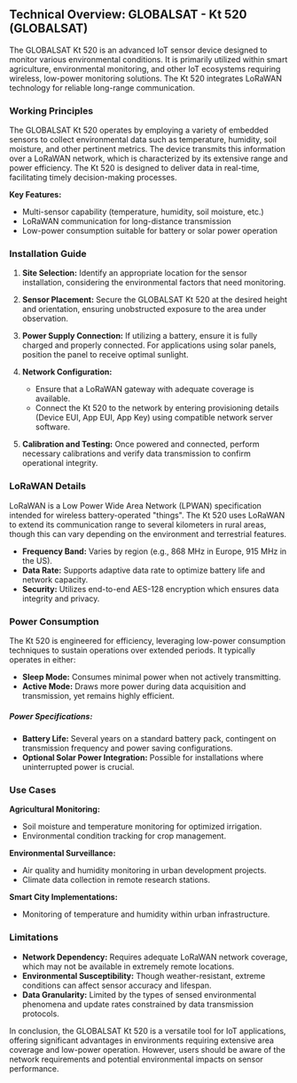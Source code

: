 ## Technical Overview: GLOBALSAT - Kt 520 (GLOBALSAT)

The GLOBALSAT Kt 520 is an advanced IoT sensor device designed to monitor various environmental conditions. It is primarily utilized within smart agriculture, environmental monitoring, and other IoT ecosystems requiring wireless, low-power monitoring solutions. The Kt 520 integrates LoRaWAN technology for reliable long-range communication.

### Working Principles

The GLOBALSAT Kt 520 operates by employing a variety of embedded sensors to collect environmental data such as temperature, humidity, soil moisture, and other pertinent metrics. The device transmits this information over a LoRaWAN network, which is characterized by its extensive range and power efficiency. The Kt 520 is designed to deliver data in real-time, facilitating timely decision-making processes.

**Key Features:**
- Multi-sensor capability (temperature, humidity, soil moisture, etc.)
- LoRaWAN communication for long-distance transmission
- Low-power consumption suitable for battery or solar power operation

### Installation Guide

1. **Site Selection:** Identify an appropriate location for the sensor installation, considering the environmental factors that need monitoring.
   
2. **Sensor Placement:** Secure the GLOBALSAT Kt 520 at the desired height and orientation, ensuring unobstructed exposure to the area under observation.

3. **Power Supply Connection:** If utilizing a battery, ensure it is fully charged and properly connected. For applications using solar panels, position the panel to receive optimal sunlight.
   
4. **Network Configuration:** 
   - Ensure that a LoRaWAN gateway with adequate coverage is available.
   - Connect the Kt 520 to the network by entering provisioning details (Device EUI, App EUI, App Key) using compatible network server software.

5. **Calibration and Testing:** Once powered and connected, perform necessary calibrations and verify data transmission to confirm operational integrity.

### LoRaWAN Details

LoRaWAN is a Low Power Wide Area Network (LPWAN) specification intended for wireless battery-operated "things". The Kt 520 uses LoRaWAN to extend its communication range to several kilometers in rural areas, though this can vary depending on the environment and terrestrial features.

- **Frequency Band:** Varies by region (e.g., 868 MHz in Europe, 915 MHz in the US).
- **Data Rate:** Supports adaptive data rate to optimize battery life and network capacity.
- **Security:** Utilizes end-to-end AES-128 encryption which ensures data integrity and privacy.

### Power Consumption

The Kt 520 is engineered for efficiency, leveraging low-power consumption techniques to sustain operations over extended periods. It typically operates in either:
- **Sleep Mode:** Consumes minimal power when not actively transmitting.
- **Active Mode:** Draws more power during data acquisition and transmission, yet remains highly efficient.

##### Power Specifications:
- **Battery Life:** Several years on a standard battery pack, contingent on transmission frequency and power saving configurations.
- **Optional Solar Power Integration:** Possible for installations where uninterrupted power is crucial.

### Use Cases

**Agricultural Monitoring:** 
- Soil moisture and temperature monitoring for optimized irrigation.
- Environmental condition tracking for crop management.
  
**Environmental Surveillance:**
- Air quality and humidity monitoring in urban development projects.
- Climate data collection in remote research stations.

**Smart City Implementations:**
- Monitoring of temperature and humidity within urban infrastructure.

### Limitations

- **Network Dependency:** Requires adequate LoRaWAN network coverage, which may not be available in extremely remote locations.
- **Environmental Susceptibility:** Though weather-resistant, extreme conditions can affect sensor accuracy and lifespan.
- **Data Granularity:** Limited by the types of sensed environmental phenomena and update rates constrained by data transmission protocols.

In conclusion, the GLOBALSAT Kt 520 is a versatile tool for IoT applications, offering significant advantages in environments requiring extensive area coverage and low-power operation. However, users should be aware of the network requirements and potential environmental impacts on sensor performance.